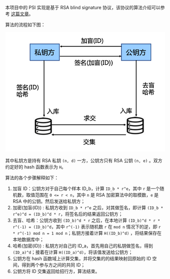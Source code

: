 本项目中的 PSI 实现是基于 RSA blind signature 协议，该协议的算法介绍可以参考 [这篇文章](https://zhuanlan.zhihu.com/p/138557549)。

算法的流程如下图：

![](../imgs/rsa-psi.png)

其中私钥方是持有 RSA 私钥 `(n, d)` 一方，公钥方只有 RSA 公钥 `(n, e)` 。双方约定好的 hash 函数表示为 `H`。

算法的各个步骤解释如下：

1.  加盲 ID：公钥方对于自己每个样本 ID_b，计算 `ID_b * r^e`，其中 `r` 是一个随机数，取值范围在 `0 <= r < n`，其中 `n` 是 RSA 加密算法中的取模数，`e` 是 RSA 中的公钥。然后发送给私钥方；
2.  加密(加盲(ID)) : 私钥方收到 `ID_b * r^e` 之后，对其做签名，即计算 `(ID_b * r^e)^d = (ID_b)^d * r`，将签名后的结果返回公钥方；
3.  去盲、哈希：公钥方收到 `(ID_b)^d * r` 之后，在本地计算 `(ID_b)^d * r * r^(-1) = (ID_b)^d`，其中 `r^(-1)` 表示随机数 `r` 在 `mod n` 情况下的逆，即 `r * r^(-1) mod n = 1 mod n`；私钥方接着计算 `H((ID_b)^d)` ，将结果保存在本地数据库中；
4.  哈希(加密(ID)) : 私钥方对自己的 ID_a，首先用自己的私钥做签名，得到 `(ID_a)^d`；接着在计算 `H((ID_a)^d)`，将该值发送给公钥方；
5.  公钥方在 hash 函数域上计算交集，并将交集的的结果映射回原始的 ID 空间，得到两个参与方之间的共同 ID；
6.  公钥方将 ID 交集返回给招行方，算法结束。
